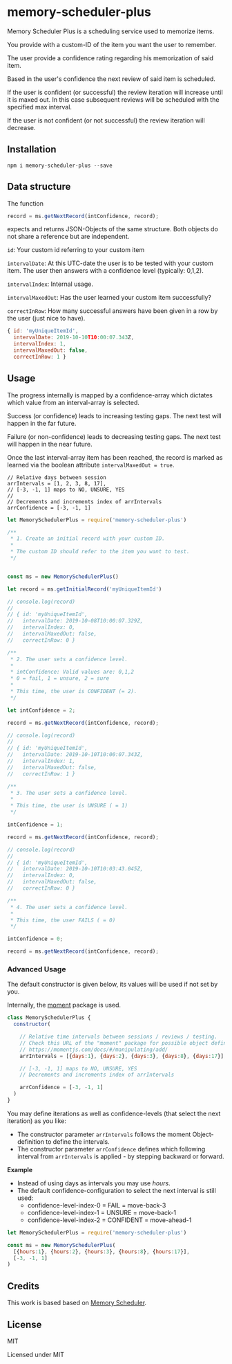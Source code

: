 # memory-scheduler-plus

Memory Scheduler Plus is a scheduling service used to memorize items.

You provide with a custom-ID of the item you want the user to remember.

The user provide a confidence rating regarding his memorization of said item.

Based in the user's confidence the next review of said item is scheduled.

If the user is confident (or successful) the review iteration will increase until it is maxed out. In this case subsequent reviews will be scheduled with the specified max interval.

If the user is not confident (or not successful) the review iteration will decrease.

## Installation

```shell
npm i memory-scheduler-plus --save
```

## Data structure

The function

```javascript
record = ms.getNextRecord(intConfidence, record);
```

expects and returns JSON-Objects of the same structure. Both objects do not share a reference but are independent.

`id`: Your custom id referring to your custom item

`intervalDate`: At this UTC-date the user is to be tested with your custom item. The user then answers with a confidence level (typically: 0,1,2).

`intervalIndex`: Internal usage.

`intervalMaxedOut`: Has the user learned your custom item successfully?

`correctInRow`: How many successful answers have been given in a row by the user (just nice to have).

```javascript
{ id: 'myUniqueItemId',
  intervalDate: 2019-10-10T10:00:07.343Z,
  intervalIndex: 1,
  intervalMaxedOut: false,
  correctInRow: 1 }
```

## Usage

The progress internally is mapped by a confidence-array which dictates which value from an interval-array is selected.

Success (or confidence) leads to increasing testing gaps. The next test will happen in the far future.

Failure (or non-confidence) leads to decreasing testing gaps. The next test will happen in the near future.

Once the last interval-array item has been reached, the record is marked as learned via the boolean attribute `intervalMaxedOut = true`.

```
// Relative days between session
arrIntervals = [1, 2, 3, 8, 17],
// [-3, -1, 1] maps to NO, UNSURE, YES
//
// Decrements and increments index of arrIntervals
arrConfidence = [-3, -1, 1]
```

```javascript
let MemorySchedulerPlus = require('memory-scheduler-plus')

/**
 * 1. Create an initial record with your custom ID.
 *
 * The custom ID should refer to the item you want to test.
 */


const ms = new MemorySchedulerPlus()

let record = ms.getInitialRecord('myUniqueItemId')

// console.log(record)
//
// { id: 'myUniqueItemId',
//   intervalDate: 2019-10-08T10:00:07.329Z,
//   intervalIndex: 0,
//   intervalMaxedOut: false,
//   correctInRow: 0 }

/**
 * 2. The user sets a confidence level.
 *
 * intConfidence: Valid values are: 0,1,2
 * 0 = fail, 1 = unsure, 2 = sure
 *
 * This time, the user is CONFIDENT (= 2).
 */

let intConfidence = 2;

record = ms.getNextRecord(intConfidence, record);

// console.log(record)
//
// { id: 'myUniqueItemId',
//   intervalDate: 2019-10-10T10:00:07.343Z,
//   intervalIndex: 1,
//   intervalMaxedOut: false,
//   correctInRow: 1 }

/**
 * 3. The user sets a confidence level.
 *
 * This time, the user is UNSURE ( = 1)
 */

intConfidence = 1;

record = ms.getNextRecord(intConfidence, record);

// console.log(record)
//
// { id: 'myUniqueItemId',
//   intervalDate: 2019-10-10T10:03:43.045Z,
//   intervalIndex: 0,
//   intervalMaxedOut: false,
//   correctInRow: 0 }

/**
 * 4. The user sets a confidence level.
 *
 * This time, the user FAILS ( = 0)
 */

intConfidence = 0;

record = ms.getNextRecord(intConfidence, record);

```

### Advanced Usage

The default constructor is given below, its values will be used if not set by you.

Internally, the [moment](https://momentjs.com/docs/#/manipulating/add/) package is used.

```javascript
class MemorySchedulerPlus {
  constructor(

    // Relative time intervals between sessions / reviews / testing.
    // Check this URL of the "moment" package for possible object definitions:
    // https://momentjs.com/docs/#/manipulating/add/
    arrIntervals = [{days:1}, {days:2}, {days:3}, {days:8}, {days:17}],

    // [-3, -1, 1] maps to NO, UNSURE, YES
    // Decrements and increments index of arrIntervals

    arrConfidence = [-3, -1, 1]
  )
}
```

You may define iterations as well as confidence-levels (that select the next iteration) as you like:

* The constructor parameter `arrIntervals` follows the moment Object-definition to define the intervals.
* The constructor parameter `arrConfidence` defines which following interval from `arrIntervals` is applied - by stepping backward or forward.

**Example**

* Instead of using days as intervals you may use _hours_.
* The default confidence-configuration to select the next interval is still used:
  * confidence-level-index-0 = FAIL = move-back-3
  * confidence-level-index-1 = UNSURE = move-back-1
  * confidence-level-index-2 = CONFIDENT = move-ahead-1

```javascript
let MemorySchedulerPlus = require('memory-scheduler-plus')

const ms = new MemorySchedulerPlus(
  [{hours:1}, {hours:2}, {hours:3}, {hours:8}, {hours:17}],
  [-3, -1, 1]
)
```

## Credits

This work is based based on [Memory Scheduler](https://www.npmjs.com/package/memory-scheduler).

## License

MIT

Licensed under MIT
